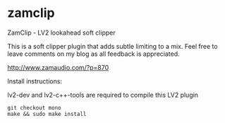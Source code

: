 zamclip
=======

ZamClip - LV2 lookahead soft clipper

This is a soft clipper plugin that adds subtle limiting to a mix.
Feel free to leave comments on my blog as all feedback is appreciated.

http://www.zamaudio.com/?p=870

Install instructions:

lv2-dev and lv2-c++-tools are required to compile this LV2 plugin

	git checkout mono
	make && sudo make install
